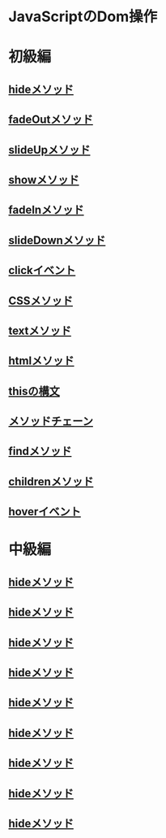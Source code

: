 # JavaScriptのDom操作
# 初級編
## [hideメソッド](https://wp-load.in/javascript/jquery-hide)
## [fadeOutメソッド](https://wp-load.in/javascript/jquery-hide)
## [slideUpメソッド](https://wp-load.in/javascript/jquery-hide)
## [showメソッド](https://wp-load.in/javascript/jquery-hide)
## [fadeInメソッド](https://wp-load.in/javascript/jquery-hide)
## [slideDownメソッド](https://wp-load.in/javascript/jquery-hide)
## [clickイベント](https://wp-load.in/javascript/jquery-hide)
## [CSSメソッド](https://wp-load.in/javascript/jquery-hide)
## [textメソッド](https://wp-load.in/javascript/jquery-hide)
## [htmlメソッド](https://wp-load.in/javascript/jquery-hide)
## [thisの構文](https://wp-load.in/javascript/jquery-hide)
## [メソッドチェーン](https://wp-load.in/javascript/jquery-hide)
## [findメソッド](https://wp-load.in/javascript/jquery-hide)
## [childrenメソッド](https://wp-load.in/javascript/jquery-hide)
## [hoverイベント](https://wp-load.in/javascript/jquery-hide)
# 中級編
## [hideメソッド](https://wp-load.in/javascript/jquery-hide)
## [hideメソッド](https://wp-load.in/javascript/jquery-hide)
## [hideメソッド](https://wp-load.in/javascript/jquery-hide)
## [hideメソッド](https://wp-load.in/javascript/jquery-hide)
## [hideメソッド](https://wp-load.in/javascript/jquery-hide)
## [hideメソッド](https://wp-load.in/javascript/jquery-hide)
## [hideメソッド](https://wp-load.in/javascript/jquery-hide)
## [hideメソッド](https://wp-load.in/javascript/jquery-hide)
## [hideメソッド](https://wp-load.in/javascript/jquery-hide)

